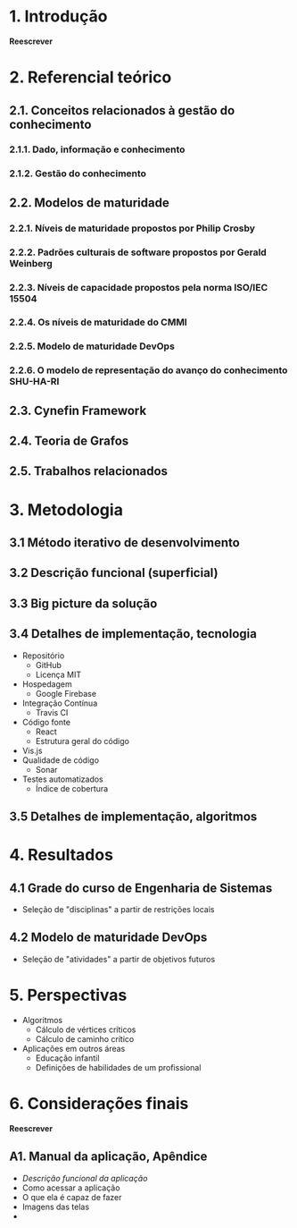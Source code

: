 # 1. Introdução
**Reescrever**

# 2. Referencial teórico

## 2.1. Conceitos relacionados à gestão do conhecimento
### 2.1.1. Dado, informação e conhecimento
### 2.1.2. Gestão do conhecimento

## 2.2. Modelos de maturidade
### 2.2.1. Níveis de maturidade propostos por Philip Crosby
### 2.2.2. Padrões culturais de software propostos por Gerald Weinberg
### 2.2.3. Níveis de capacidade propostos pela norma ISO/IEC 15504
### 2.2.4. Os níveis de maturidade do CMMI
### 2.2.5. Modelo de maturidade DevOps
### 2.2.6. O modelo de representação do avanço do conhecimento SHU-HA-RI

## 2.3. Cynefin Framework

## 2.4. Teoria de Grafos

## 2.5. Trabalhos relacionados

# 3. Metodologia

## 3.1 Método iterativo de desenvolvimento

## 3.2 Descrição funcional (superficial) 

## 3.3 Big picture da solução

## 3.4 Detalhes de implementação, tecnologia
+ Repositório
  + GitHub
  + Licença MIT
+ Hospedagem
  + Google Firebase
+ Integração Contínua
  + Travis CI
+ Código fonte  
  + React
  + Estrutura geral do código
+ Vis.js
+ Qualidade de código
  + Sonar
+ Testes automatizados
  + Índice de cobertura

## 3.5 Detalhes de implementação, algoritmos

# 4. Resultados

## 4.1 Grade do curso de Engenharia de Sistemas
  + Seleção de "disciplinas" a partir de restrições locais
## 4.2 Modelo de maturidade DevOps
  + Seleção de "atividades" a partir de objetivos futuros

# 5. Perspectivas
+ Algoritmos
  + Cálculo de vértices críticos
  + Cálculo de caminho crítico
+ Aplicações em outros áreas
  + Educação infantil
  + Definições de habilidades de um profissional  

# 6. Considerações finais
**Reescrever**

## A1. Manual da aplicação, Apêndice
+ _Descrição funcional da aplicação_
+ Como acessar a aplicação
+ O que ela é capaz de fazer
+ Imagens das telas
+ 